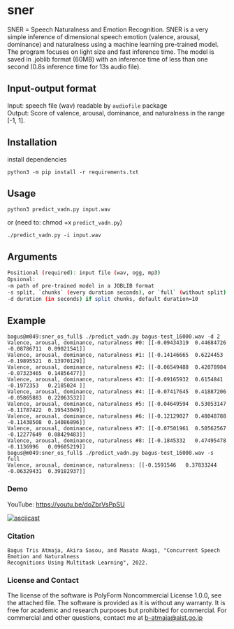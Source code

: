 # sner
SNER = Speech Naturalness and Emotion Recognition. SNER is a very simple inference of dimensional speech emotion (valence, arousal, dominance) and naturalness using a machine learning pre-trained model. The program focuses on light size and fast inference time. The model is saved in .joblib format (60MB) with an inference time of less than one second (0.8s inference time for 13s audio file).    

## Input-output format 
Input: speech file (wav) readable by `audiofile` package   
Output: Score of valence, arousal, dominance, and naturalness in the range [-1, 1].  


## Installation
install dependencies

    python3 -m pip install -r requirements.txt
    
    
## Usage
    python3 predict_vadn.py input.wav
    
or (need to: chmod +x `predict_vadn.py`)

    ./predict_vadn.py -i input.wav
   
## Arguments

```bash
Positional (required): input file (wav, ogg, mp3)
Opsional:  
-m path of pre-trained model in a JOBLIB format
-s split, `chunks` (every duration seconds), or `full` (without split)
-d duration (in seconds) if split chunks, default duration=10  
```

## Example
```
bagus@m049:sner_os_full$ ./predict_vadn.py bagus-test_16000.wav -d 2
Valence, arousal, dominance, naturalness #0: [[-0.09434319  0.44684726 -0.08786711  0.09021541]]
Valence, arousal, dominance, naturalness #1: [[-0.14146665  0.6224453  -0.19895521  0.13970129]]
Valence, arousal, dominance, naturalness #2: [[-0.06549488  0.42078984 -0.07323465  0.14856477]]
Valence, arousal, dominance, naturalness #3: [[-0.09165932  0.6154841  -0.1972353   0.2185024 ]]
Valence, arousal, dominance, naturalness #4: [[-0.07417645  0.41887206 -0.05865883  0.22063532]]
Valence, arousal, dominance, naturalness #5: [[-0.04649594  0.53053147 -0.11787422  0.19543049]]
Valence, arousal, dominance, naturalness #6: [[-0.12129027  0.48048788 -0.11438508  0.14086896]]
Valence, arousal, dominance, naturalness #7: [[-0.07501961  0.50562567 -0.12277649  0.08429483]]
Valence, arousal, dominance, naturalness #8: [[-0.1845332   0.47495478 -0.1136996   0.09605219]]
bagus@m049:sner_os_full$ ./predict_vadn.py bagus-test_16000.wav -s full
Valence, arousal, dominance, naturalness: [[-0.1591546   0.37833244 -0.06329431  0.39182937]]
```

### Demo
YouTube:  https://youtu.be/doZbrVsPpSU  

[![asciicast](https://asciinema.org/a/472390.svg)](https://asciinema.org/a/472390)


### Citation

```
Bagus Tris Atmaja, Akira Sasou, and Masato Akagi, "Concurrent Speech Emotion and Naturalness 
Recognitions Using Multitask Learning", 2022.
```

### License and Contact
The license of the software is PolyForm Noncommercial License 1.0.0, see the attached file.
The software is provided as it is without any warranty. It is free for academic
and research purposes but prohibited for commercial. For commercial and other
questions, contact me at b-atmaja@aist.go.jp 
